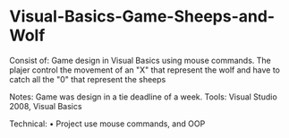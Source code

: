 ﻿# Visual-Basics-Game-Sheeps-and-Wolf
Consist of:
Game design in Visual Basics using mouse commands. The plajer control the movement of an "X" that represent the wolf and have to catch all the "0" that represent the sheeps

Notes:
Game was design in a tie deadline of a week. 
Tools: Visual Studio 2008, Visual Basics

Technical:
• Project use mouse commands, and OOP
